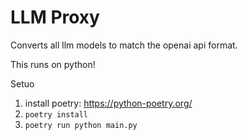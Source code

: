 # LLM Proxy

Converts all llm models to match the openai api format.

This runs on python!

Setuo

1. install poetry: https://python-poetry.org/
2. `poetry install`
3. `poetry run python main.py`

